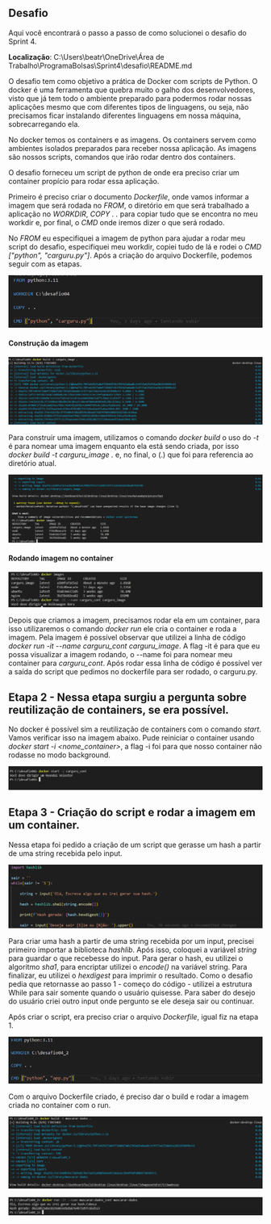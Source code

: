 ## Desafio
Aqui você encontrará o passo a passo de como solucionei o desafio do Sprint 4.

**Localização**: C:\Users\beatr\OneDrive\Área de Trabalho\ProgramaBolsas\Sprint4\desafio\README.md

O desafio tem como objetivo a prática de Docker com scripts de Python. O docker é uma ferramenta que quebra muito o galho dos desenvolvedores, visto que já tem todo o ambiente preparado para podermos rodar nossas aplicações mesmo que com diferentes tipos de linguagens, ou seja, não precisamos ficar instalando diferentes linguagens em nossa máquina, sobrecarregando ela. 

No docker temos os containers e as imagens. Os containers servem como ambientes isolados preparados para receber nossa aplicação. As imagens são nossos scripts, comandos que irão rodar dentro dos containers. 

O desafio forneceu um script de python de onde era preciso criar um container propício para rodar essa aplicação. 

Primeiro é preciso criar o documento *Dockerfile*, onde vamos informar a imagem que será rodada no *FROM*, o diretório em que será trabalhado a aplicação no *WORKDIR*, *COPY . .* para copiar tudo que se encontra no meu workdir e, por final, o *CMD* onde iremos dizer o que será rodado.

No *FROM* eu especifiquei a imagem de python para ajudar a rodar meu script do desafio, especifiquei meu workdir, copiei tudo de lá e rodei o *CMD ["python", "carguru.py"]*. Após a criação do arquivo Dockerfile, podemos seguir com as etapas.

![](/Sprint4/evidencias/docker_carguru.png)

#### Construção da imagem

![](/Sprint4/evidencias/criando_imagem.png)

Para construir uma imagem, utilizamos o comando *docker build* o uso do *-t* é para nomear uma imagem enquanto ela está sendo criada, por isso *docker build -t carguru_image .* e, no final, o (.) que foi para referencia ao diretório atual.

![](/Sprint4/evidencias/imagem_carguru_criada.png)

#### Rodando imagem no container

![](/Sprint4/evidencias/rodando_nocontainer.png)


Depois que criamos a imagem, precisamos rodar ela em um container, para isso utilizaremos o comando *docker run* ele cria o container e roda a imagem. Pela imagem é possível observar que utilizei a linha de código *docker run -it --name carguru_cont carguru_image*. A flag -it é para que eu possa visualizar a imagem rodando, o --name foi para nomear meu container para *carguru_cont*. Após rodar essa linha de código é possível ver a saída do script que pedimos no dockerfile para ser rodado, o carguru.py.

## Etapa 2 - Nessa etapa surgiu a pergunta sobre reutilização de containers, se era possível. 


No docker é possível sim a reutilização de containers com o comando *start*. Vamos verificar isso na imagem abaixo. Pude reiniciar o container usando *docker start -i <nome_container>*, a flag -i foi para que nosso container não rodasse no modo background.

![](/Sprint4/evidencias/reiniciando_cont.png)

## Etapa 3 - Criação do script e rodar a imagem em um container. 

Nessa etapa foi pedido a criação de um script que gerasse um hash a partir de uma string recebida pelo input.

![](/Sprint4/evidencias/script_hash.png)

Para criar uma hash a partir de uma string recebida por um input, precisei primeiro importar a biblioteca *hashlib*. Após isso, coloquei a variável *string* para guardar o que recebesse do input. Para gerar o hash, eu utilizei o algoritmo *sha1*, para encriptar utilizei o *encode()* na variável string. Para finalizar, eu utilizei o *hexdigest* para imprimir o resultado. Como o desafio pedia que retornasse ao passo 1 - começo do código - utilizei a estrutura While para sair somente quando o usuário quisesse. Para saber do desejo do usuário criei outro input onde pergunto se ele deseja sair ou continuar. 

Após criar o script, era preciso criar o arquivo *Dockerfile*, igual fiz na etapa 1.

![](/Sprint4/evidencias/dockerHash.png)

Com o arquivo Dockerfile criado, é preciso dar o build e rodar a imagem criada no container com o run.

![](/Sprint4/evidencias/mascarar-dados_image.png)

![](/Sprint4/evidencias/rodando_imagemhash.png)



